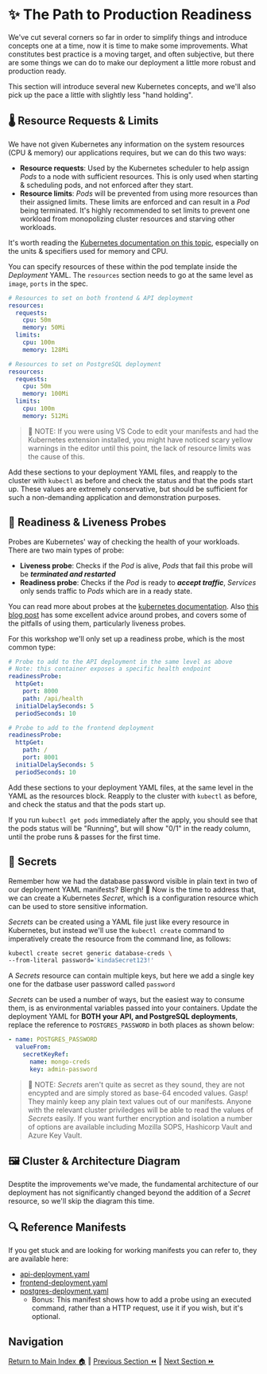 # ✨ The Path to Production Readiness

We've cut several corners so far in order to simplify things and introduce concepts one at a time, now it is time to make some improvements. What constitutes best practice is a moving target, and often subjective, but there are some things we can do to make our deployment a little more robust and production ready.

This section will introduce several new Kubernetes concepts, and we'll also pick up the pace a little with slightly less "hand holding".

## 🌡️ Resource Requests & Limits

We have not given Kubernetes any information on the system resources (CPU & memory) our applications requires, but we can do this two ways:

- **Resource requests**: Used by the Kubernetes scheduler to help assign _Pods_ to a node with sufficient resources.
  This is only used when starting & scheduling pods, and not enforced after they start.
- **Resource limits**: _Pods_ will be prevented from using more resources than their assigned limits.
  These limits are enforced and can result in a _Pod_ being terminated. It's highly recommended to set limits to prevent one workload from monopolizing cluster resources and starving other workloads.

It's worth reading the [Kubernetes documentation on this topic](https://kubernetes.io/docs/concepts/configuration/manage-resources-containers/), especially on the units & specifiers used for memory and CPU.

You can specify resources of these within the pod template inside the _Deployment_ YAML. The `resources` section needs to go at the same level as `image`, `ports` in the spec.

```yaml
# Resources to set on both frontend & API deployment
resources:
  requests:
    cpu: 50m
    memory: 50Mi
  limits:
    cpu: 100m
    memory: 128Mi
```

```yaml
# Resources to set on PostgreSQL deployment
resources:
  requests:
    cpu: 50m
    memory: 100Mi
  limits:
    cpu: 100m
    memory: 512Mi
```

> 📝 NOTE: If you were using VS Code to edit your manifests and had the Kubernetes extension installed, you might have noticed scary yellow warnings in the editor until this point, the lack of resource limits was the cause of this.

Add these sections to your deployment YAML files, and reapply to the cluster with `kubectl` as before and check the status and that the pods start up. These values are extremely conservative, but should be sufficient for such a non-demanding application and demonstration purposes.

## 💓 Readiness & Liveness Probes

Probes are Kubernetes' way of checking the health of your workloads. There are two main types of probe:

- **Liveness probe**: Checks if the _Pod_ is alive, _Pods_ that fail this probe will be **_terminated and restarted_**
- **Readiness probe**: Checks if the _Pod_ is ready to **_accept traffic_**, _Services_ only sends traffic to _Pods_ which are in a ready state.

You can read more about probes at the [kubernetes documentation](https://kubernetes.io/docs/tasks/configure-pod-container/configure-liveness-readiness-startup-probes/).
Also [this blog post](https://srcco.de/posts/kubernetes-liveness-probes-are-dangerous.html) has some excellent advice around probes, and covers some of the pitfalls of using them, particularly liveness probes.

For this workshop we'll only set up a readiness probe, which is the most common type:

```yaml
# Probe to add to the API deployment in the same level as above
# Note: this container exposes a specific health endpoint
readinessProbe:
  httpGet:
    port: 8000
    path: /api/health
  initialDelaySeconds: 5
  periodSeconds: 10
```

```yaml
# Probe to add to the frontend deployment
readinessProbe:
  httpGet:
    path: /
    port: 8001
  initialDelaySeconds: 5
  periodSeconds: 10
```

Add these sections to your deployment YAML files, at the same level in the YAML as the resources block.
Reapply to the cluster with `kubectl` as before, and check the status and that the pods start up.

If you run `kubectl get pods` immediately after the apply, you should see that the pods status will be "Running", but will show "0/1" in the ready column, until the probe runs & passes for the first time.

## 🔐 Secrets

Remember how we had the database password visible in plain text in two of our deployment YAML manifests? Blergh! 🤢 Now is the time to address that, we can create a Kubernetes _Secret_, which is a configuration resource which can be used to store sensitive information.

_Secrets_ can be created using a YAML file just like every resource in Kubernetes, but instead we'll use the `kubectl create` command to imperatively create the resource from the command line, as follows:

```bash
kubectl create secret generic database-creds \
--from-literal password='kindaSecret123!'
```

A _Secrets_ resource can contain multiple keys, but here we add a single key one for the datbase user password called `password`

_Secrets_ can be used a number of ways, but the easiest way to consume them, is as environmental variables passed into your containers.
Update the deployment YAML for **BOTH your API, and PostgreSQL deployments**, replace the reference to `POSTGRES_PASSWORD` in both places as shown below:

```yaml
- name: POSTGRES_PASSWORD
  valueFrom:
    secretKeyRef:
      name: mongo-creds
      key: admin-password
```

> 📝 NOTE: _Secrets_ aren't quite as secret as they sound, they are not encypted and are simply stored as base-64 encoded values. Gasp! They mainly keep any plain text values out of our manifests. Anyone with the relevant cluster priviledges will be able to read the values of _Secrets_ easily. If you want further encryption and isolation a number of options are available including Mozilla SOPS, Hashicorp Vault and Azure Key Vault.

## 🖼️ Cluster & Architecture Diagram

Desptite the improvements we've made, the fundamental architecture of our deployment has not significantly changed beyond the addition of a _Secret_ resource, so we'll skip the diagram this time.

## 🔍 Reference Manifests

If you get stuck and are looking for working manifests you can refer to, they are available here:

- [api-deployment.yaml](api-deployment.yaml)
- [frontend-deployment.yaml](frontend-deployment.yaml)
- [postgres-deployment.yaml](postgres-deployment.yaml)
  - Bonus: This manifest shows how to add a probe using an executed command, rather than a HTTP request, use it if you wish, but it's optional.

## Navigation

[Return to Main Index 🏠](../readme.md) ‖
[Previous Section ⏪](../06-frontend/readme.md) ‖ [Next Section ⏩](../08-more-improvements/readme.md)

